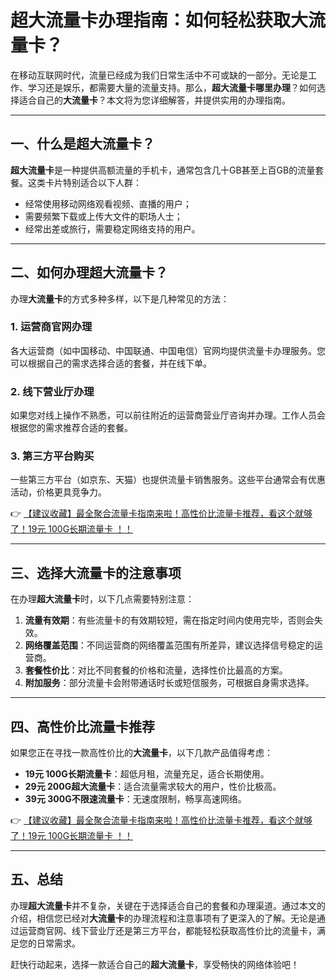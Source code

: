 # 超大流量卡办理指南：如何轻松获取大流量卡？

在移动互联网时代，流量已经成为我们日常生活中不可或缺的一部分。无论是工作、学习还是娱乐，都需要大量的流量支持。那么，**超大流量卡哪里办理**？如何选择适合自己的**大流量卡**？本文将为您详细解答，并提供实用的办理指南。

---

## 一、什么是超大流量卡？

**超大流量卡**是一种提供高额流量的手机卡，通常包含几十GB甚至上百GB的流量套餐。这类卡片特别适合以下人群：
- 经常使用移动网络观看视频、直播的用户；
- 需要频繁下载或上传大文件的职场人士；
- 经常出差或旅行，需要稳定网络支持的用户。

---

## 二、如何办理超大流量卡？

办理**大流量卡**的方式多种多样，以下是几种常见的方法：

### 1. 运营商官网办理
各大运营商（如中国移动、中国联通、中国电信）官网均提供流量卡办理服务。您可以根据自己的需求选择合适的套餐，并在线下单。

### 2. 线下营业厅办理
如果您对线上操作不熟悉，可以前往附近的运营商营业厅咨询并办理。工作人员会根据您的需求推荐合适的套餐。

### 3. 第三方平台购买
一些第三方平台（如京东、天猫）也提供流量卡销售服务。这些平台通常会有优惠活动，价格更具竞争力。

👉 [【建议收藏】最全聚合流量卡指南来啦！高性价比流量卡推荐，看这个就够了！19元 100G长期流量卡 ！！](https://bit.ly/Liuliangka)

---

## 三、选择大流量卡的注意事项

在办理**超大流量卡**时，以下几点需要特别注意：

1. **流量有效期**：有些流量卡的有效期较短，需在指定时间内使用完毕，否则会失效。
2. **网络覆盖范围**：不同运营商的网络覆盖范围有所差异，建议选择信号稳定的运营商。
3. **套餐性价比**：对比不同套餐的价格和流量，选择性价比最高的方案。
4. **附加服务**：部分流量卡会附带通话时长或短信服务，可根据自身需求选择。

---

## 四、高性价比流量卡推荐

如果您正在寻找一款高性价比的**大流量卡**，以下几款产品值得考虑：

- **19元 100G长期流量卡**：超低月租，流量充足，适合长期使用。
- **29元 200G超大流量卡**：适合流量需求较大的用户，性价比极高。
- **39元 300G不限速流量卡**：无速度限制，畅享高速网络。

👉 [【建议收藏】最全聚合流量卡指南来啦！高性价比流量卡推荐，看这个就够了！19元 100G长期流量卡 ！！](https://bit.ly/Liuliangka)

---

## 五、总结

办理**超大流量卡**并不复杂，关键在于选择适合自己的套餐和办理渠道。通过本文的介绍，相信您已经对**大流量卡**的办理流程和注意事项有了更深入的了解。无论是通过运营商官网、线下营业厅还是第三方平台，都能轻松获取高性价比的流量卡，满足您的日常需求。

赶快行动起来，选择一款适合自己的**超大流量卡**，享受畅快的网络体验吧！